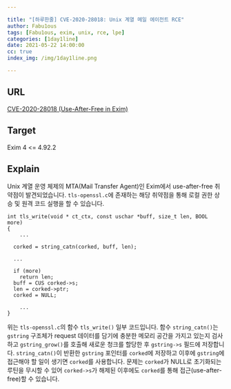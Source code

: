 ```yaml
---

title: "[하루한줄] CVE-2020-28018: Unix 계열 메일 에이전트 RCE"
author: Fabu1ous
tags: [Fabu1ous, exim, unix, rce, lpe]
categories: [1day1line]
date: 2021-05-22 14:00:00
cc: true
index_img: /img/1day1line.png

---
```




## URL

[CVE-2020-28018 (Use-After-Free in Exim)](https://adepts.of0x.cc/exim-cve-2020-28018/)



## **Target**

Exim 4 <= 4.92.2



## **Explain**

Unix 계열 운영 체제의 MTA(Mail Transfer Agent)인 Exim에서 use-after-free 취약점이 발견되었습니다. `tls-openssl.c`에 존재하는 해당 취약점을 통해 로컬 권한 상승 및 원격 코드 실행을 할 수 있습니다. 

```
int tls_write(void * ct_ctx, const uschar *buff, size_t len, BOOL more)
{
	...

  corked = string_catn(corked, buff, len);
  
  ...

  if (more)
    return len;
  buff = CUS corked->s;
  len = corked->ptr;
  corked = NULL;

	...
}
```

위는 `tls-openssl.c`의 함수 `tls_write()` 일부 코드입니다. 함수 `string_catn()`는 `gstring` 구조체가 request 데이터를 담기에 충분한 메모리 공간을 가지고 있는지 검사하고 `gstring_grow()`를 호출해 새로운 청크를 할당한 후 `gstring->s` 필드에 저장합니다. `string_catn()`이 반환한 `gstring` 포인터를 `corked`에 저장하고 이후에 `gstring`에 접근해야 할 일이 생기면 `corked`를 사용합니다. 문제는 `corked`가 NULL로 초기화되는 루틴을 무시할 수 있어 `corked->s`가  해제된 이후에도 `corked`를 통해 접근(use-after-free)할 수 있습니다.

